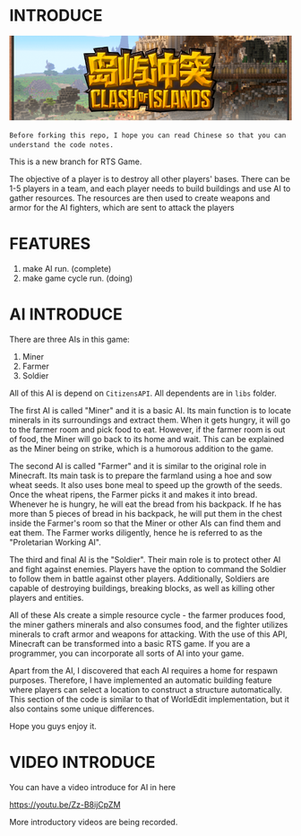 # INTRODUCE
<div align="center">
  <img src="images/coi_logo2.png" alt="Your Logo">
</div>

`Before forking this repo, I hope you can read Chinese so that you can understand the code notes. `  

This is a new branch for RTS Game.  

The objective of a player is to destroy all other players' bases. There can be 1-5 players in a team, and each player needs to build buildings and use AI to gather resources. The resources are then used to create weapons and armor for the AI fighters, which are sent to attack the players

# FEATURES
1. make AI run. (complete)
2. make game cycle run. (doing)

# AI INTRODUCE

There are three AIs in this game:  
1. Miner
2. Farmer
3. Soldier

All of this AI is depend on `CitizensAPI`.
All dependents are in `libs` folder.

The first AI is called "Miner" and it is a basic AI. Its main function is to locate minerals in its surroundings and extract them. When it gets hungry, it will go to the farmer room and pick food to eat. However, if the farmer room is out of food, the Miner will go back to its home and wait. This can be explained as the Miner being on strike, which is a humorous addition to the game. 

The second AI is called "Farmer" and it is similar to the original role in Minecraft. Its main task is to prepare the farmland using a hoe and sow wheat seeds. It also uses bone meal to speed up the growth of the seeds. Once the wheat ripens, the Farmer picks it and makes it into bread. Whenever he is hungry, he will eat the bread from his backpack. If he has more than 5 pieces of bread in his backpack, he will put them in the chest inside the Farmer's room so that the Miner or other AIs can find them and eat them. The Farmer works diligently, hence he is referred to as the "Proletarian Working AI".

The third and final AI is the "Soldier". Their main role is to protect other AI and fight against enemies. Players have the option to command the Soldier to follow them in battle against other players. Additionally, Soldiers are capable of destroying buildings, breaking blocks, as well as killing other players and entities.

All of these AIs create a simple resource cycle - the farmer produces food, the miner gathers minerals and also consumes food, and the fighter utilizes minerals to craft armor and weapons for attacking. With the use of this API, Minecraft can be transformed into a basic RTS game. If you are a programmer, you can incorporate all sorts of AI into your game.   

Apart from the AI, I discovered that each AI requires a home for respawn purposes. Therefore, I have implemented an automatic building feature where players can select a location to construct a structure automatically. This section of the code is similar to that of WorldEdit implementation, but it also contains some unique differences.

Hope you guys enjoy it.

# VIDEO INTRODUCE

You can have a video introduce for AI in here  

https://youtu.be/Zz-B8ijCpZM

More introductory videos are being recorded.
